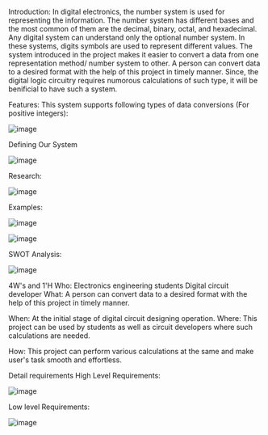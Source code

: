 Introduction:
In digital electronics, the number system is used for representing the information. The number system has different bases and the most common of them are the decimal, binary, octal, and hexadecimal. Any digital system can understand only the optional number system. In these systems, digits symbols are used to represent different values. The system introduced in the project makes it easier to convert a data from one representation method/ number system to other. A person can convert data to a desired format with the help of this project in timely manner. Since, the digital logic circuitry requires numorous calculations of such type, it will be benificial to have such a system.

Features:
This system supports following types of data conversions (For positive integers):

![image](https://user-images.githubusercontent.com/55615934/132341387-bb95bbfe-07a9-4ba0-ad22-bac6406fef0d.png)

Defining Our System

![image](https://user-images.githubusercontent.com/55615934/132341483-6823b943-9e09-456e-832d-2cae597fb67b.png)

Research:

![image](https://user-images.githubusercontent.com/55615934/132341559-7703f7f4-fb58-40e2-990b-f55e1c46b145.png)

Examples:

![image](https://user-images.githubusercontent.com/55615934/132342122-4707786b-f660-4f83-bf0b-922d0d56cd83.png)

![image](https://user-images.githubusercontent.com/55615934/132342193-00f873a3-fb2c-4ea0-b967-caddbca73107.png)

SWOT Analysis:

![image](https://user-images.githubusercontent.com/55615934/132342266-499e67d7-4ccc-441a-afa3-1d93ac314df4.png)

4W's and 1'H
Who:
Electronics engineering students
Digital circuit developer
What:
A person can convert data to a desired format with the help of this project in timely manner.

When:
At the initial stage of digital circuit designing operation.
Where:
This project can be used by students as well as circuit developers where such calculations are needed.

How:
This project can perform various calculations at the same and make user's task smooth and effortless.

Detail requirements
High Level Requirements:

![image](https://user-images.githubusercontent.com/55615934/132342493-f265464a-89bd-4f7a-95bc-5eb037072e0f.png)

Low level Requirements:

![image](https://user-images.githubusercontent.com/55615934/132342539-61d45366-fe88-47db-b934-dd74653ab4f7.png)
